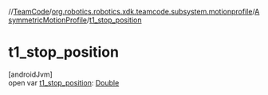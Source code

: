 //[TeamCode](../../../index.md)/[org.robotics.robotics.xdk.teamcode.subsystem.motionprofile](../index.md)/[AsymmetricMotionProfile](index.md)/[t1_stop_position](t1_stop_position.md)

# t1_stop_position

[androidJvm]\
open var [t1_stop_position](t1_stop_position.md): [Double](https://kotlinlang.org/api/latest/jvm/stdlib/kotlin/-double/index.html)

